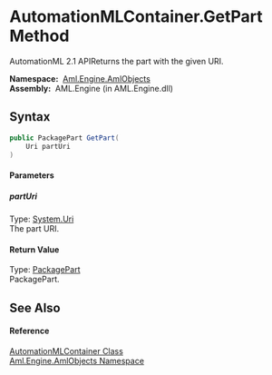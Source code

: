 AutomationMLContainer.GetPart Method
====================================
AutomationML 2.1 APIReturns the part with the given URI.

  **Namespace:**  [Aml.Engine.AmlObjects][1]  
  **Assembly:**  AML.Engine (in AML.Engine.dll)

Syntax
------

```csharp
public PackagePart GetPart(
	Uri partUri
)
```

#### Parameters

##### *partUri*
Type: [System.Uri][2]  
 The part URI.

#### Return Value
Type: [PackagePart][3]  
 PackagePart. 

See Also
--------

#### Reference
[AutomationMLContainer Class][4]  
[Aml.Engine.AmlObjects Namespace][1]  

[1]: ../README.md
[2]: https://docs.microsoft.com/dotnet/api/system.uri
[3]: https://docs.microsoft.com/dotnet/api/system.io.packaging.packagepart
[4]: README.md
[5]: https://www.automationml.org
[6]: ../../icons/logoShade.png